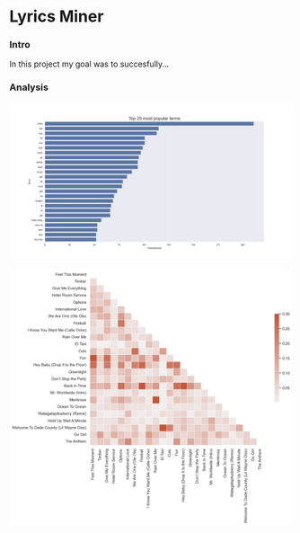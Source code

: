 # Lyrics Miner

### Intro

In this project my goal was to succesfully...

### Analysis

![alt text](https://github.com/maksmanikowski/lyrics_miner/blob/main/popularity.png)

![alt text](https://github.com/maksmanikowski/lyrics_miner/blob/main/heatmap.png)
